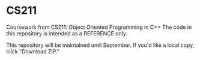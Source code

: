 CS211
=====

Coursework from CS211: Object Oriented Programming in C++
The code in this repository is intended as a REFERENCE only. 

This repository will be maintained until September. If you'd like a local copy, click "Download ZIP."

